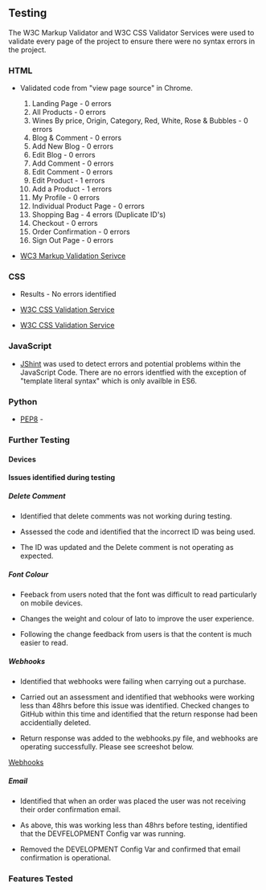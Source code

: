 ## Testing 

The W3C Markup Validator and W3C CSS Validator Services were used to validate every page of the project to ensure there were no syntax errors in the project. 

### HTML

* Validated code from "view page source" in Chrome. 


    1. Landing Page - 0 errors
    2. All Products - 0 errors
    3. Wines By price, Origin, Category, Red, White, Rose & Bubbles - 0 errors
    4. Blog & Comment - 0 errors
    5. Add New Blog - 0 errors
    6. Edit Blog - 0 errors
    7. Add Comment - 0 errors
    8. Edit Comment - 0 errors
    9. Edit Product - 1 errors  
    10. Add a Product - 1 errors 
    11. My Profile - 0 errors
    12. Individual Product Page - 0 errors
    13. Shopping Bag - 4 errors (Duplicate ID's)
    14. Checkout - 0 errors
    15. Order Confirmation - 0 errors 
    16. Sign Out Page - 0 errors 

* [WC3 Markup Validation Serivce]()


### CSS 

* Results - No errors identified 

* [W3C CSS Validation Service](https://github.com/MWatty/the-wine-shop/blob/main/testing/testing_screenshots/CSS%20Validation%201.png "CSS1")

* [W3C CSS Validation Service](https://github.com/MWatty/the-wine-shop/blob/main/testing/testing_screenshots/CSS%20Validation%202.png "CSS2")

### JavaScript

* [JShint](https://jshint.com/)  was used to detect errors and potential problems within the JavaScript Code. There are no errors identfied with 
the exception of "template literal syntax" which is only availble in ES6.

### Python

* [PEP8](http://pep8online.com/checkresult) - 

### Further Testing



#### Devices 



#### Issues identified during testing 

##### Delete Comment 

* Identified that delete comments was not working during testing. 

*  Assessed the code and identified that the incorrect ID was being used.

* The ID was updated and the Delete comment is not operating as expected. 

##### Font Colour 

* Feeback from users noted that the font was difficult to read particularly on mobile devices. 

* Changes the weight and colour of lato to improve the user experience. 

* Following the change feedback from users is that the content is much easier to read.  

##### Webhooks 

* Identified that webhooks were failing when carrying out a purchase. 

* Carried out an assessment and identified that webhooks were working less than 48hrs before this issue was identified.
Checked changes to GitHub within this time and identified that the return response had been accidentially deleted. 

* Return response was added to the webhooks.py file, and webhooks are operating successfully. Please see screeshot below. 

[Webhooks](https://github.com/MWatty/the-wine-shop/blob/main/testing/testing_screenshots/Webhook%20Success.png "Webhooks")

##### Email 

* Identified that when an order was placed the user was not receiving their order confirmation email. 

* As above, this was working less than 48hrs before testing, identified that the DEVFELOPMENT Config var
was running. 

* Removed the DEVELOPMENT Config Var and confirmed that email confirmation is operational. 

### Features Tested 